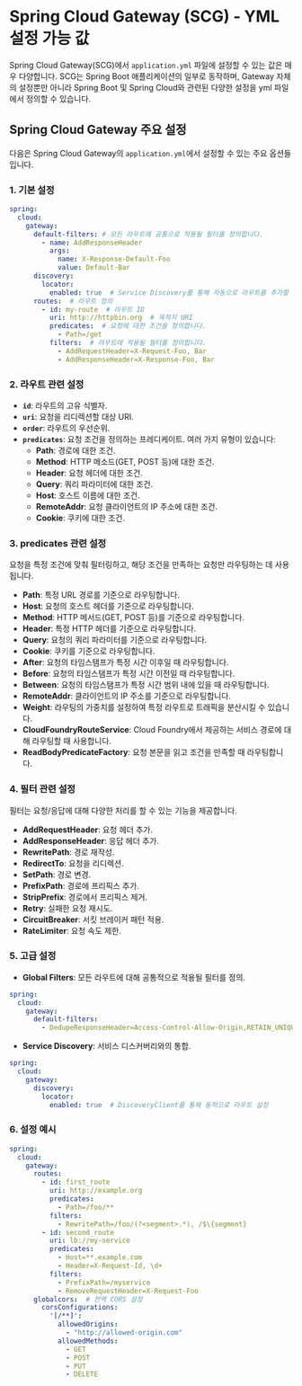 
# Spring Cloud Gateway (SCG) - YML 설정 가능 값

Spring Cloud Gateway(SCG)에서 `application.yml` 파일에 설정할 수 있는 값은 매우 다양합니다. SCG는 Spring Boot 애플리케이션의 일부로 동작하며, Gateway 자체의 설정뿐만 아니라 Spring Boot 및 Spring Cloud와 관련된 다양한 설정을 yml 파일에서 정의할 수 있습니다.

## Spring Cloud Gateway 주요 설정
다음은 Spring Cloud Gateway의 `application.yml`에서 설정할 수 있는 주요 옵션들입니다.

### 1. 기본 설정

```yaml
spring:
  cloud:
    gateway:
      default-filters: # 모든 라우트에 공통으로 적용될 필터를 정의합니다.
        - name: AddResponseHeader
          args:
            name: X-Response-Default-Foo
            value: Default-Bar
      discovery:
        locator:
          enabled: true  # Service Discovery를 통해 자동으로 라우트를 추가할 수 있습니다.
      routes:  # 라우트 정의
        - id: my-route  # 라우트 ID
          uri: http://httpbin.org  # 목적지 URI
          predicates:  # 요청에 대한 조건을 정의합니다.
            - Path=/get
          filters:  # 라우트에 적용될 필터를 정의합니다.
            - AddRequestHeader=X-Request-Foo, Bar
            - AddResponseHeader=X-Response-Foo, Bar
```

### 2. 라우트 관련 설정

- **`id`**: 라우트의 고유 식별자.
- **`uri`**: 요청을 리디렉션할 대상 URI.
- **`order`**: 라우트의 우선순위.
- **`predicates`**: 요청 조건을 정의하는 프레디케이트. 여러 가지 유형이 있습니다:
  - **Path**: 경로에 대한 조건.
  - **Method**: HTTP 메소드(GET, POST 등)에 대한 조건.
  - **Header**: 요청 헤더에 대한 조건.
  - **Query**: 쿼리 파라미터에 대한 조건.
  - **Host**: 호스트 이름에 대한 조건.
  - **RemoteAddr**: 요청 클라이언트의 IP 주소에 대한 조건.
  - **Cookie**: 쿠키에 대한 조건.

### 3. predicates 관련 설정

요청을 특정 조건에 맞춰 필터링하고, 해당 조건을 만족하는 요청만 라우팅하는 데 사용됩니다.

- **Path**: 특정 URL 경로를 기준으로 라우팅합니다.
- **Host**: 요청의 호스트 헤더를 기준으로 라우팅합니다.
- **Method**: HTTP 메서드(GET, POST 등)를 기준으로 라우팅합니다.
- **Header**: 특정 HTTP 헤더를 기준으로 라우팅합니다.
- **Query**: 요청의 쿼리 파라미터를 기준으로 라우팅합니다.
- **Cookie**: 쿠키를 기준으로 라우팅합니다.
- **After**: 요청의 타임스탬프가 특정 시간 이후일 때 라우팅합니다.
- **Before**: 요청의 타임스탬프가 특정 시간 이전일 때 라우팅합니다.
- **Between**: 요청의 타임스탬프가 특정 시간 범위 내에 있을 때 라우팅합니다.
- **RemoteAddr**: 클라이언트의 IP 주소를 기준으로 라우팅합니다.
- **Weight**: 라우팅의 가중치를 설정하여 특정 라우트로 트래픽을 분산시킬 수 있습니다.
- **CloudFoundryRouteService**: Cloud Foundry에서 제공하는 서비스 경로에 대해 라우팅할 때 사용합니다.
- **ReadBodyPredicateFactory**: 요청 본문을 읽고 조건을 만족할 때 라우팅합니다.

### 4. 필터 관련 설정

필터는 요청/응답에 대해 다양한 처리를 할 수 있는 기능을 제공합니다.

- **AddRequestHeader**: 요청 헤더 추가.
- **AddResponseHeader**: 응답 헤더 추가.
- **RewritePath**: 경로 재작성.
- **RedirectTo**: 요청을 리디렉션.
- **SetPath**: 경로 변경.
- **PrefixPath**: 경로에 프리픽스 추가.
- **StripPrefix**: 경로에서 프리픽스 제거.
- **Retry**: 실패한 요청 재시도.
- **CircuitBreaker**: 서킷 브레이커 패턴 적용.
- **RateLimiter**: 요청 속도 제한.

### 5. 고급 설정

- **Global Filters**: 모든 라우트에 대해 공통적으로 적용될 필터를 정의.

```yaml
spring:
  cloud:
    gateway:
      default-filters:
        - DedupeResponseHeader=Access-Control-Allow-Origin,RETAIN_UNIQUE
```

- **Service Discovery**: 서비스 디스커버리와의 통합.

```yaml
spring:
  cloud:
    gateway:
      discovery:
        locator:
          enabled: true  # DiscoveryClient를 통해 동적으로 라우트 설정
```

### 6. 설정 예시

```yaml
spring:
  cloud:
    gateway:
      routes:
        - id: first_route
          uri: http://example.org
          predicates:
            - Path=/foo/**
          filters:
            - RewritePath=/foo/(?<segment>.*), /$\{segment}
        - id: second_route
          uri: lb://my-service
          predicates:
            - Host=**.example.com
            - Header=X-Request-Id, \d+
          filters:
            - PrefixPath=/myservice
            - RemoveRequestHeader=X-Request-Foo
      globalcors:  # 전역 CORS 설정
        corsConfigurations:
          '[/**]':
            allowedOrigins:
              - "http://allowed-origin.com"
            allowedMethods:
              - GET
              - POST
              - PUT
              - DELETE
```
